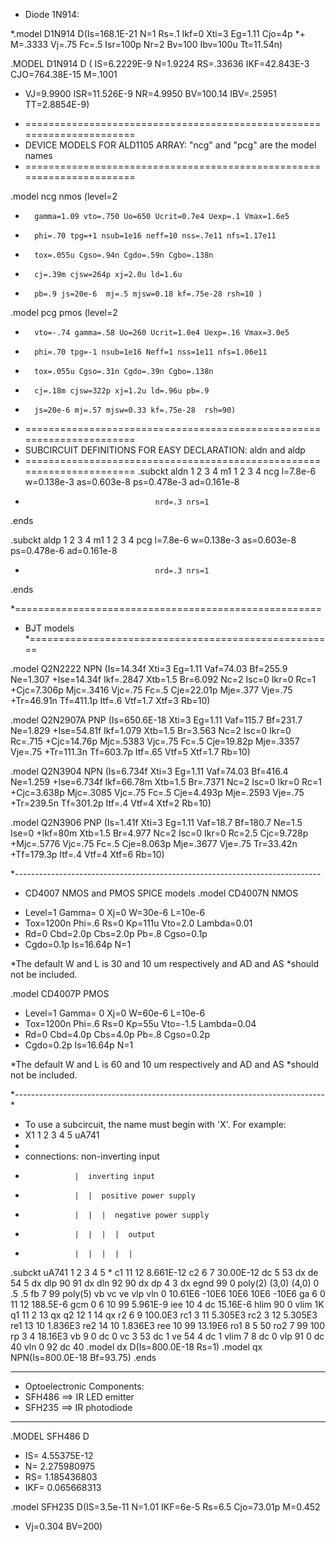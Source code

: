 * Diode 1N914:

*.model D1N914 D(Is=168.1E-21 N=1 Rs=.1 Ikf=0 Xti=3 Eg=1.11 Cjo=4p 
*+ M=.3333 Vj=.75 Fc=.5 Isr=100p Nr=2 Bv=100 Ibv=100u Tt=11.54n) 

.MODEL D1N914 D  ( IS=6.2229E-9 N=1.9224 RS=.33636 IKF=42.843E-3 CJO=764.38E-15 M=.1001
+ VJ=9.9900 ISR=11.526E-9 NR=4.9950 BV=100.14 IBV=.25951 TT=2.8854E-9)

* ======================================================================
* DEVICE MODELS FOR ALD1105 ARRAY: "ncg" and "pcg" are the model names
* ======================================================================

.model ncg  nmos  (level=2
+       gamma=1.09 vto=.750 Uo=650 Ucrit=0.7e4 Uexp=.1 Vmax=1.6e5
+       phi=.70 tpg=+1 nsub=1e16 neff=10 nss=.7e11 nfs=1.17e11
+       tox=.055u Cgso=.94n Cgdo=.59n Cgbo=.138n 
+       cj=.39m cjsw=264p xj=2.0u ld=1.6u  
+       pb=.9 js=20e-6  mj=.5 mjsw=0.18 kf=.75e-28 rsh=10 )


.model pcg pmos (level=2
+       vto=-.74 gamma=.58 Uo=260 Ucrit=1.0e4 Uexp=.16 Vmax=3.0e5
+       phi=.70 tpg=-1 nsub=1e16 Neff=1 nss=1e11 nfs=1.06e11
+       tox=.055u Cgso=.31n Cgdo=.39n Cgbo=.138n 
+       cj=.18m cjsw=322p xj=1.2u ld=.96u pb=.9 
+       js=20e-6 mj=.57 mjsw=0.33 kf=.75e-28  rsh=90)



* ======================================================================
* SUBCIRCUIT DEFINITIONS FOR EASY DECLARATION: aldn and aldp
* ======================================================================
.subckt aldn 1 2 3 4 
m1 1 2 3 4 ncg l=7.8e-6 w=0.138e-3 as=0.603e-8 ps=0.478e-3 ad=0.161e-8
+                                  nrd=.3 nrs=1 
.ends

.subckt aldp 1 2 3 4 
m1 1 2 3 4 pcg l=7.8e-6 w=0.138e-3 as=0.603e-8 ps=0.478e-6 ad=0.161e-8
+                                  nrd=.3 nrs=1 
.ends

*=====================================================
* BJT models
*=====================================================

.model Q2N2222 NPN (Is=14.34f Xti=3 Eg=1.11 Vaf=74.03 Bf=255.9 Ne=1.307
+Ise=14.34f Ikf=.2847 Xtb=1.5 Br=6.092 Nc=2 Isc=0 Ikr=0 Rc=1
+Cjc=7.306p Mjc=.3416 Vjc=.75 Fc=.5 Cje=22.01p Mje=.377 Vje=.75
+Tr=46.91n Tf=411.1p Itf=.6 Vtf=1.7 Xtf=3 Rb=10)

.model Q2N2907A PNP (Is=650.6E-18 Xti=3 Eg=1.11 Vaf=115.7 Bf=231.7 Ne=1.829
+Ise=54.81f Ikf=1.079 Xtb=1.5 Br=3.563 Nc=2 Isc=0 Ikr=0 Rc=.715
+Cjc=14.76p Mjc=.5383 Vjc=.75 Fc=.5 Cje=19.82p Mje=.3357 Vje=.75
+Tr=111.3n Tf=603.7p Itf=.65 Vtf=5 Xtf=1.7 Rb=10)

.model Q2N3904 NPN (Is=6.734f Xti=3 Eg=1.11 Vaf=74.03 Bf=416.4 Ne=1.259
+Ise=6.734f Ikf=66.78m Xtb=1.5 Br=.7371 Nc=2 Isc=0 Ikr=0 Rc=1
+Cjc=3.638p Mjc=.3085 Vjc=.75 Fc=.5 Cje=4.493p Mje=.2593 Vje=.75
+Tr=239.5n Tf=301.2p Itf=.4 Vtf=4 Xtf=2 Rb=10)

.model Q2N3906 PNP (Is=1.41f Xti=3 Eg=1.11 Vaf=18.7 Bf=180.7 Ne=1.5 Ise=0
+Ikf=80m Xtb=1.5 Br=4.977 Nc=2 Isc=0 Ikr=0 Rc=2.5 Cjc=9.728p
+Mjc=.5776 Vjc=.75 Fc=.5 Cje=8.063p Mje=.3677 Vje=.75 Tr=33.42n
+Tf=179.3p Itf=.4 Vtf=4 Xtf=6 Rb=10)

*----------------------------------------------------------------------------
* CD4007 NMOS and PMOS SPICE models
.model CD4007N NMOS
+ Level=1 Gamma= 0 Xj=0 W=30e-6 L=10e-6
+ Tox=1200n Phi=.6 Rs=0 Kp=111u Vto=2.0 Lambda=0.01
+ Rd=0 Cbd=2.0p Cbs=2.0p Pb=.8 Cgso=0.1p
+ Cgdo=0.1p Is=16.64p N=1

*The default W and L is 30 and 10 um respectively and AD and AS
*should not be included.

.model CD4007P PMOS
+ Level=1 Gamma= 0 Xj=0 W=60e-6 L=10e-6
+ Tox=1200n Phi=.6 Rs=0 Kp=55u Vto=-1.5 Lambda=0.04
+ Rd=0 Cbd=4.0p Cbs=4.0p Pb=.8 Cgso=0.2p
+ Cgdo=0.2p Is=16.64p N=1

*The default W and L is 60 and 10 um respectively and AD and AS
*should not be included.

*-----------------------------------------------------------------------------
*
* To use a subcircuit, the name must begin with 'X'.  For example:
* X1 1 2 3 4 5 uA741
*
* connections:   non-inverting input
*                |  inverting input
*                |  |  positive power supply
*                |  |  |  negative power supply
*                |  |  |  |  output
*                |  |  |  |  |
.subckt uA741    1  2  3  4  5
*
  c1   11 12 8.661E-12
  c2    6  7 30.00E-12
  dc    5 53 dx
  de   54  5 dx
  dlp  90 91 dx
  dln  92 90 dx
  dp    4  3 dx
  egnd 99  0 poly(2) (3,0) (4,0) 0 .5 .5
  fb    7 99 poly(5) vb vc ve vlp vln 0 10.61E6 -10E6 10E6 10E6 -10E6
  ga    6  0 11 12 188.5E-6
  gcm   0  6 10 99 5.961E-9
  iee  10  4 dc 15.16E-6
  hlim 90  0 vlim 1K
  q1   11  2 13 qx
  q2   12  1 14 qx
  r2    6  9 100.0E3
  rc1   3 11 5.305E3
  rc2   3 12 5.305E3
  re1  13 10 1.836E3
  re2  14 10 1.836E3
  ree  10 99 13.19E6
  ro1   8  5 50
  ro2   7 99 100
  rp    3  4 18.16E3
  vb    9  0 dc 0
  vc    3 53 dc 1
  ve   54  4 dc 1
  vlim  7  8 dc 0
  vlp  91  0 dc 40
  vln   0 92 dc 40
.model dx D(Is=800.0E-18 Rs=1)
.model qx NPN(Is=800.0E-18 Bf=93.75)
.ends


************************************
* Optoelectronic Components:
* SFH486 ==> IR LED emitter
* SFH235 ==> IR photodiode
************************************
.MODEL SFH486 D		
+	IS=	4.55375E-12
+	N=	2.275980975
+	RS=	1.185436803
+	IKF=	0.065668313


.model SFH235 D(IS=3.5e-11 N=1.01 IKF=6e-5 Rs=6.5 Cjo=73.01p M=0.452 
+ Vj=0.304 BV=200)


